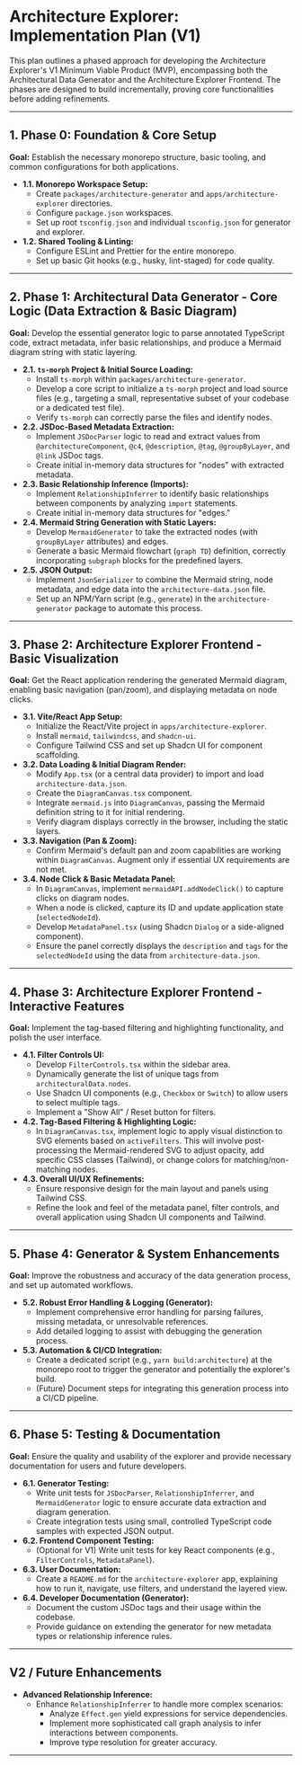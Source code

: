 # Architecture Explorer: Implementation Plan (V1)

This plan outlines a phased approach for developing the Architecture Explorer's V1 Minimum Viable Product (MVP), encompassing both the Architectural Data Generator and the Architecture Explorer Frontend. The phases are designed to build incrementally, proving core functionalities before adding refinements.

---

## 1. Phase 0: Foundation & Core Setup

**Goal:** Establish the necessary monorepo structure, basic tooling, and common configurations for both applications.

*   **1.1. Monorepo Workspace Setup:**
    *   Create `packages/architecture-generator` and `apps/architecture-explorer` directories.
    *   Configure `package.json` workspaces.
    *   Set up root `tsconfig.json` and individual `tsconfig.json` for generator and explorer.
*   **1.2. Shared Tooling & Linting:**
    *   Configure ESLint and Prettier for the entire monorepo.
    *   Set up basic Git hooks (e.g., husky, lint-staged) for code quality.

---

## 2. Phase 1: Architectural Data Generator - Core Logic (Data Extraction & Basic Diagram)

**Goal:** Develop the essential generator logic to parse annotated TypeScript code, extract metadata, infer basic relationships, and produce a Mermaid diagram string with static layering.

*   **2.1. `ts-morph` Project & Initial Source Loading:**
    *   Install `ts-morph` within `packages/architecture-generator`.
    *   Develop a core script to initialize a `ts-morph` project and load source files (e.g., targeting a small, representative subset of your codebase or a dedicated test file).
    *   Verify `ts-morph` can correctly parse the files and identify nodes.
*   **2.2. JSDoc-Based Metadata Extraction:**
    *   Implement `JSDocParser` logic to read and extract values from `@architectureComponent`, `@c4`, `@description`, `@tag`, `@groupByLayer`, and `@link` JSDoc tags.
    *   Create initial in-memory data structures for "nodes" with extracted metadata.
*   **2.3. Basic Relationship Inference (Imports):**
    *   Implement `RelationshipInferrer` to identify basic relationships between components by analyzing `import` statements.
    *   Create initial in-memory data structures for "edges."
*   **2.4. Mermaid String Generation with Static Layers:**
    *   Develop `MermaidGenerator` to take the extracted nodes (with `groupByLayer` attributes) and edges.
    *   Generate a basic Mermaid flowchart (`graph TD`) definition, correctly incorporating `subgraph` blocks for the predefined layers.
*   **2.5. JSON Output:**
    *   Implement `JsonSerializer` to combine the Mermaid string, node metadata, and edge data into the `architecture-data.json` file.
    *   Set up an NPM/Yarn script (e.g., `generate`) in the `architecture-generator` package to automate this process.

---

## 3. Phase 2: Architecture Explorer Frontend - Basic Visualization

**Goal:** Get the React application rendering the generated Mermaid diagram, enabling basic navigation (pan/zoom), and displaying metadata on node clicks.

*   **3.1. Vite/React App Setup:**
    *   Initialize the React/Vite project in `apps/architecture-explorer`.
    *   Install `mermaid`, `tailwindcss`, and `shadcn-ui`.
    *   Configure Tailwind CSS and set up Shadcn UI for component scaffolding.
*   **3.2. Data Loading & Initial Diagram Render:**
    *   Modify `App.tsx` (or a central data provider) to import and load `architecture-data.json`.
    *   Create the `DiagramCanvas.tsx` component.
    *   Integrate `mermaid.js` into `DiagramCanvas`, passing the Mermaid definition string to it for initial rendering.
    *   Verify diagram displays correctly in the browser, including the static layers.
*   **3.3. Navigation (Pan & Zoom):**
    *   Confirm Mermaid's default pan and zoom capabilities are working within `DiagramCanvas`. Augment only if essential UX requirements are not met.
*   **3.4. Node Click & Basic Metadata Panel:**
    *   In `DiagramCanvas`, implement `mermaidAPI.addNodeClick()` to capture clicks on diagram nodes.
    *   When a node is clicked, capture its ID and update application state (`selectedNodeId`).
    *   Develop `MetadataPanel.tsx` (using Shadcn `Dialog` or a side-aligned component).
    *   Ensure the panel correctly displays the `description` and `tags` for the `selectedNodeId` using the data from `architecture-data.json`.

---

## 4. Phase 3: Architecture Explorer Frontend - Interactive Features

**Goal:** Implement the tag-based filtering and highlighting functionality, and polish the user interface.

*   **4.1. Filter Controls UI:**
    *   Develop `FilterControls.tsx` within the sidebar area.
    *   Dynamically generate the list of unique tags from `architecturalData.nodes`.
    *   Use Shadcn UI components (e.g., `Checkbox` or `Switch`) to allow users to select multiple tags.
    *   Implement a "Show All" / Reset button for filters.
*   **4.2. Tag-Based Filtering & Highlighting Logic:**
    *   In `DiagramCanvas.tsx`, implement logic to apply visual distinction to SVG elements based on `activeFilters`. This will involve post-processing the Mermaid-rendered SVG to adjust opacity, add specific CSS classes (Tailwind), or change colors for matching/non-matching nodes.
*   **4.3. Overall UI/UX Refinements:**
    *   Ensure responsive design for the main layout and panels using Tailwind CSS.
    *   Refine the look and feel of the metadata panel, filter controls, and overall application using Shadcn UI components and Tailwind.

---

## 5. Phase 4: Generator & System Enhancements

**Goal:** Improve the robustness and accuracy of the data generation process, and set up automated workflows.


*   **5.2. Robust Error Handling & Logging (Generator):**
    *   Implement comprehensive error handling for parsing failures, missing metadata, or unresolvable references.
    *   Add detailed logging to assist with debugging the generation process.
*   **5.3. Automation & CI/CD Integration:**
    *   Create a dedicated script (e.g., `yarn build:architecture`) at the monorepo root to trigger the generator and potentially the explorer's build.
    *   (Future) Document steps for integrating this generation process into a CI/CD pipeline.

---

## 6. Phase 5: Testing & Documentation

**Goal:** Ensure the quality and usability of the explorer and provide necessary documentation for users and future developers.

*   **6.1. Generator Testing:**
    *   Write unit tests for `JSDocParser`, `RelationshipInferrer`, and `MermaidGenerator` logic to ensure accurate data extraction and diagram generation.
    *   Create integration tests using small, controlled TypeScript code samples with expected JSON output.
*   **6.2. Frontend Component Testing:**
    *   (Optional for V1) Write unit tests for key React components (e.g., `FilterControls`, `MetadataPanel`).
*   **6.3. User Documentation:**
    *   Create a `README.md` for the `architecture-explorer` app, explaining how to run it, navigate, use filters, and understand the layered view.
*   **6.4. Developer Documentation (Generator):**
    *   Document the custom JSDoc tags and their usage within the codebase.
    *   Provide guidance on extending the generator for new metadata types or relationship inference rules.

---

## V2 / Future Enhancements

*   **Advanced Relationship Inference:**
    *   Enhance `RelationshipInferrer` to handle more complex scenarios:
        *   Analyze `Effect.gen` yield expressions for service dependencies.
        *   Implement more sophisticated call graph analysis to infer interactions between components.
        *   Improve type resolution for greater accuracy.

---
